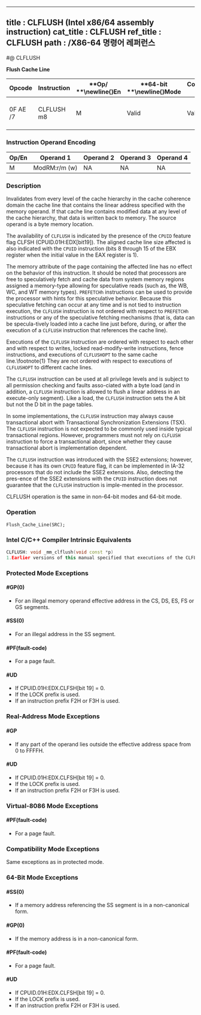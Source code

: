 ----------------------------
title : CLFLUSH (Intel x86/64 assembly instruction)
cat_title : CLFLUSH
ref_title : CLFLUSH
path : /X86-64 명령어 레퍼런스
----------------------------
#@ CLFLUSH

**Flush Cache Line**

|**Opcode**|**Instruction**|**Op/ **\newline{}**En**|**64-bit **\newline{}**Mode**|**Compat/**\newline{}**Leg Mode**|**Description**|
|----------|---------------|------------------------|-----------------------------|---------------------------------|---------------|
|0F AE /7|CLFLUSH m8|M|Valid|Valid|Flushes cache line containing m8.|
### Instruction Operand Encoding


|Op/En|Operand 1|Operand 2|Operand 3|Operand 4|
|-----|---------|---------|---------|---------|
|M|ModRM:r/m (w)|NA|NA|NA|
### Description


Invalidates from every level of the cache hierarchy in the cache coherence domain the cache line that contains the linear address specified with the memory operand. If that cache line contains modified data at any level of the cache hierarchy, that data is written back to memory. The source operand is a byte memory location.

The availability of `CLFLUSH` is indicated by the presence of the `CPUID` feature flag CLFSH (CPUID.01H:EDX[bit19]). The aligned cache line size affected is also indicated with the `CPUID` instruction (bits 8 through 15 of the EBX register when the initial value in the EAX register is 1).

The memory attribute of the page containing the affected line has no effect on the behavior of this instruction. It should be noted that processors are free to speculatively fetch and cache data from system memory regions assigned a memory-type allowing for speculative reads (such as, the WB, WC, and WT memory types). `PREFETCHh` instructions can be used to provide the processor with hints for this speculative behavior. Because this speculative fetching can occur at any time and is not tied to instruction execution, the `CLFLUSH` instruction is not ordered with respect to `PREFETCHh` instructions or any of the speculative fetching mechanisms (that is, data can be specula-tively loaded into a cache line just before, during, or after the execution of a `CLFLUSH` instruction that references the cache line).

Executions of the `CLFLUSH` instruction are ordered with respect to each other and with respect to writes, locked read-modify-write instructions, fence instructions, and executions of `CLFLUSHOPT` to the same cache line.\footnote{1}  They are not ordered with respect to executions of `CLFLUSHOPT` to different cache lines.

The `CLFLUSH` instruction can be used at all privilege levels and is subject to all permission checking and faults asso-ciated with a byte load (and in addition, a `CLFLUSH` instruction is allowed to flush a linear address in an execute-only segment). Like a load, the `CLFLUSH` instruction sets the A bit but not the D bit in the page tables.

In some implementations, the `CLFLUSH` instruction may always cause transactional abort with Transactional Synchronization Extensions (TSX). The `CLFLUSH` instruction is not expected to be commonly used inside typical transactional regions. However, programmers must not rely on `CLFLUSH` instruction to force a transactional abort, since whether they cause transactional abort is implementation dependent.

The `CLFLUSH` instruction was introduced with the SSE2 extensions; however, because it has its own `CPUID` feature flag, it can be implemented in IA-32 processors that do not include the SSE2 extensions. Also, detecting the pres-ence of the SSE2 extensions with the `CPUID` instruction does not guarantee that the `CLFLUSH` instruction is imple-mented in the processor.

CLFLUSH operation is the same in non-64-bit modes and 64-bit mode.


### Operation

```info-verb
Flush_Cache_Line(SRC);
```

### Intel C/C++ Compiler Intrinsic Equivalents

```cpp
CLFLUSH: void _mm_clflush(void const *p)
1.Earlier versions of this manual specified that executions of the CLFLUSH instruction were ordered only by the MFENCE instruction. All processors implementing the CLFLUSH instruction also order it relative to the other operations enumerated above.
```

### Protected Mode Exceptions

#### #GP(0)
* For an illegal memory operand effective address in the CS, DS, ES, FS or GS segments.

#### #SS(0)
* For an illegal address in the SS segment. 

#### #PF(fault-code)
* For a page fault.

#### #UD
* If CPUID.01H:EDX.CLFSH[bit 19] = 0.
* If the LOCK prefix is used.
* If an instruction prefix F2H or F3H is used.

### Real-Address Mode Exceptions

#### #GP
* If any part of the operand lies outside the effective address space from 0 to FFFFH.

#### #UD
* If CPUID.01H:EDX.CLFSH[bit 19] = 0.
* If the LOCK prefix is used.
* If an instruction prefix F2H or F3H is used.

### Virtual-8086 Mode Exceptions

#### #PF(fault-code)
* For a page fault.

### Compatibility Mode Exceptions



Same exceptions as in protected mode.


### 64-Bit Mode Exceptions

#### #SS(0)
* If a memory address referencing the SS segment is in a non-canonical form.

#### #GP(0)
* If the memory address is in a non-canonical form.

#### #PF(fault-code)
* For a page fault.

#### #UD
* If CPUID.01H:EDX.CLFSH[bit 19] = 0.
* If the LOCK prefix is used.
* If an instruction prefix F2H or F3H is used.
